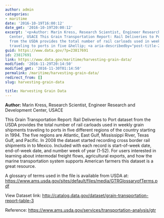 ```yaml
---
author: admin
categories:
- maritime
date: '2016-10-19T16:00:12'
date_gmt: '2016-10-19T20:00:12'
excerpt: '<p>Author: Marin Kress, Research Scientist, Engineer Research and Development
  Center, USACE This Grain Transportation Report: Rail Deliveries to Port dataset
  from the USDA provides the total number of rail carloads used in weekly grain shipments
  traveling to ports in five &hellip; <a aria-describedby="post-title-23817691" href="https://www.data.gov/maritime/harvesting-grain-data/">Continued</a></p>'
guid: https://www.data.gov/?p=23817691
id: 23817691
link: https://www.data.gov/maritime/harvesting-grain-data/
modified: '2016-11-29T20:14:50'
modified_gmt: '2016-11-30T01:14:50'
permalink: /maritime/harvesting-grain-data/
redirect_from: []
slug: harvesting-grain-data

title: Harvesting Grain Data
---
```


**Author:** Marin Kress, Research Scientist, Engineer Research and Development Center, USACE

This Grain Transportation Report: Rail Deliveries to Port dataset from the USDA provides the total number of rail carloads used in weekly grain shipments traveling to ports in five different regions of the country starting in 1994. The five regions are Atlantic, East Gulf, Mississippi River, Texas Gulf, and Pacific. In 2008 the dataset started recording cross border rail shipments in to Mexico. Included with each record is start-of-week date, end-of-week date, and number week of year (1-52). For users interested in learning about intermodal freight flows, agricultural exports, and how the marine transportation system supports American farmers this dataset is a great resource.

A glossary of terms used in the file is available from USDA at: https://www.ams.usda.gov/sites/default/files/media/GTRGlossaryofTerms.pdf

View Dataset link: <http://catalog.data.gov/dataset/grain-transportation-report-table-3>

Reference: https://www.ams.usda.gov/services/transportation-analysis/gtr
